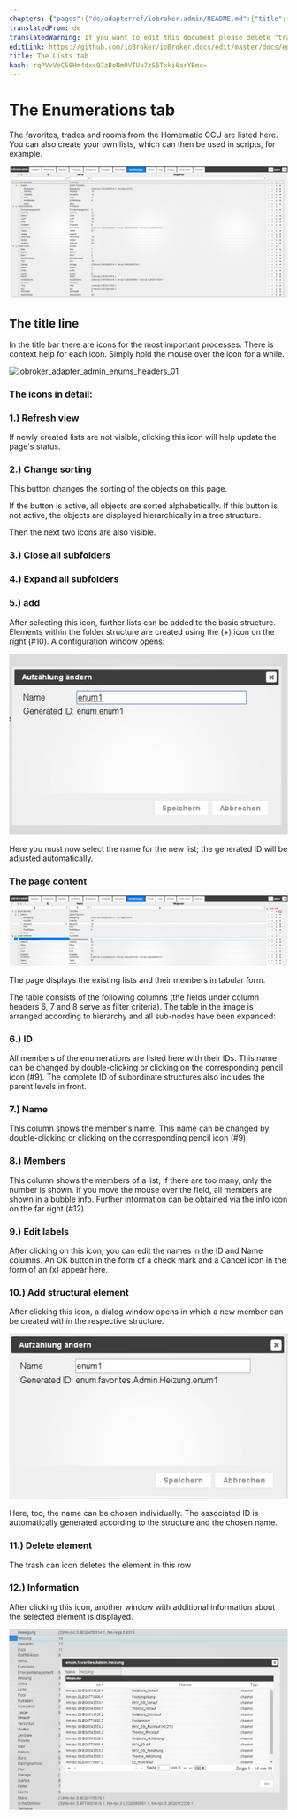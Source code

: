 ```yaml
---
chapters: {"pages":{"de/adapterref/iobroker.admin/README.md":{"title":{"de":"no title"},"content":"de/adapterref/iobroker.admin/README.md"},"de/adapterref/iobroker.admin/admin/tab-adapters.md":{"title":{"de":"Der Reiter Adapter"},"content":"de/adapterref/iobroker.admin/admin/tab-adapters.md"},"de/adapterref/iobroker.admin/admin/tab-instances.md":{"title":{"de":"Der Reiter Instanzen"},"content":"de/adapterref/iobroker.admin/admin/tab-instances.md"},"de/adapterref/iobroker.admin/admin/tab-objects.md":{"title":{"de":"Der Reiter Objekte"},"content":"de/adapterref/iobroker.admin/admin/tab-objects.md"},"de/adapterref/iobroker.admin/admin/tab-states.md":{"title":{"de":"Der Reiter Zustände"},"content":"de/adapterref/iobroker.admin/admin/tab-states.md"},"de/adapterref/iobroker.admin/admin/tab-groups.md":{"title":{"de":"Der Reiter Gruppen"},"content":"de/adapterref/iobroker.admin/admin/tab-groups.md"},"de/adapterref/iobroker.admin/admin/tab-users.md":{"title":{"de":"Der Reiter Benutzer"},"content":"de/adapterref/iobroker.admin/admin/tab-users.md"},"de/adapterref/iobroker.admin/admin/tab-events.md":{"title":{"de":"Der Reiter Ereignisse"},"content":"de/adapterref/iobroker.admin/admin/tab-events.md"},"de/adapterref/iobroker.admin/admin/tab-hosts.md":{"title":{"de":"Der Reiter Hosts"},"content":"de/adapterref/iobroker.admin/admin/tab-hosts.md"},"de/adapterref/iobroker.admin/admin/tab-enums.md":{"title":{"de":"Der Reiter Aufzählungen"},"content":"de/adapterref/iobroker.admin/admin/tab-enums.md"},"de/adapterref/iobroker.admin/admin/tab-log.md":{"title":{"de":"Der Reiter Log"},"content":"de/adapterref/iobroker.admin/admin/tab-log.md"},"de/adapterref/iobroker.admin/admin/tab-system.md":{"title":{"de":"Die Systemeinstellungen"},"content":"de/adapterref/iobroker.admin/admin/tab-system.md"}}}
translatedFrom: de
translatedWarning: If you want to edit this document please delete "translatedFrom" field, elsewise this document will be translated automatically again
editLink: https://github.com/ioBroker/ioBroker.docs/edit/master/docs/en/adapterref/iobroker.admin/tab-enums.md
title: The Lists tab
hash: rqPVvVeC50Hm4dxcQ7zBoNm0VTUa7zS5Txki6arYBmc=
---
```

# The Enumerations tab
The favorites, trades and rooms from the Homematic CCU are listed here.
You can also create your own lists, which can then be used in scripts, for example.

![iobroker_adapter_admin_enums_01](../../../de/adapterref/iobroker.admin/img/tab-enums_Enums_01.jpg)

## The title line
In the title bar there are icons for the most important processes.
There is context help for each icon. Simply hold the mouse over the icon for a while.

![iobroker_adapter_admin_enums_headers_01](../../../de/adapterref/iobroker.admin/img/ioBroker_Adapter_admin_Enums_Headers_01.jpg)

### **The icons in detail:**
### **1.) Refresh view**
If newly created lists are not visible, clicking this icon will help update the page's status.

### **2.) Change sorting**
This button changes the sorting of the objects on this page.

If the button is active, all objects are sorted alphabetically.
If this button is not active, the objects are displayed hierarchically in a tree structure.

Then the next two icons are also visible.

### **3.) Close all subfolders**
### **4.) Expand all subfolders**
### **5.) add**
After selecting this icon, further lists can be added to the basic structure.
Elements within the folder structure are created using the (+) icon on the right (#10).
A configuration window opens:

![iobroker_adapter_admin_enums_new](../../../de/adapterref/iobroker.admin/img/tab-enums_Enums_new.jpg)

Here you must now select the name for the new list; the generated ID will be adjusted automatically.

### The page content
![iobroker_adapter_admin_enums_headers_03](../../../de/adapterref/iobroker.admin/img/tab-enums_Enums_Headers_03.jpg)

The page displays the existing lists and their members in tabular form.

The table consists of the following columns (the fields under column headers 6, 7 and 8 serve as filter criteria). The table in the image is arranged according to hierarchy and all sub-nodes have been expanded:

### **6.) ID**
All members of the enumerations are listed here with their IDs. This name can be changed by double-clicking or clicking on the corresponding pencil icon (#9).
The complete ID of subordinate structures also includes the parent levels in front.

### **7.) Name**
This column shows the member's name. This name can be changed by double-clicking or clicking on the corresponding pencil icon (#9).

### **8.) Members**
This column shows the members of a list; if there are too many, only the number is shown.
If you move the mouse over the field, all members are shown in a bubble info.
Further information can be obtained via the info icon on the far right (#12)

### **9.) Edit labels**
After clicking on this icon, you can edit the names in the ID and Name columns.
An OK button in the form of a check mark and a Cancel icon in the form of an (x) appear here.

### **10.) Add structural element**
After clicking this icon, a dialog window opens in which a new member can be created within the respective structure.

![iobroker_adapter_admin_enums_new_member](../../../de/adapterref/iobroker.admin/img/tab-enums_Enums_new_Member.jpg)

Here, too, the name can be chosen individually. The associated ID is automatically generated according to the structure and the chosen name.

### **11.) Delete element**
The trash can icon deletes the element in this row

### **12.) Information**
After clicking this icon, another window with additional information about the selected element is displayed.

![iobroker_adapter_admin_enums_info](../../../de/adapterref/iobroker.admin/img/tab-enums_Enums_Info.jpg)